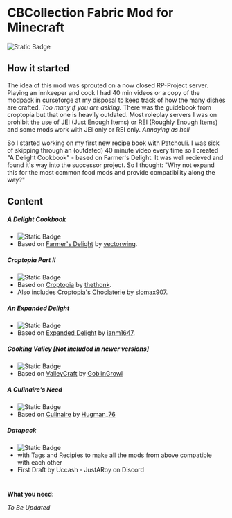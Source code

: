 # CBCollection Fabric Mod for Minecraft
![Static Badge](https://img.shields.io/badge/Status-work_in_progress-blue)

## How it started

The idea of this mod was sprouted on a now closed RP-Project server. Playing an innkeeper and cook I had 40 min videos or a copy of the modpack in curseforge at my disposal to keep track of how the many dishes are crafted. *Too many if you are asking.* There was the guidebook from croptopia but that one is heavily outdated. Most roleplay servers I was on prohibit the use of JEI (Just Enough Items) or REI (Roughly Enough Items) and some mods work with JEI only or REI only. *Annoying as hell*

So I started working on my first new recipe book with [Patchouli](https://www.curseforge.com/minecraft/mc-mods/patchouli).  I was sick of skipping through an (outdated) 40 minute video every time so I created "A Delight Cookbook" - based on Farmer's Delight. It was well recieved and found it's way into the successor project. So I thought: "Why not expand this for the most common food mods and provide compatibility along the way?"
## Content

##### A Delight Cookbook
- ![Static Badge](https://img.shields.io/badge/Status-finished-green)
- Based on [Farmer's Delight](https://www.curseforge.com/minecraft/mc-mods/farmers-delight) by [vectorwing](https://github.com/vectorwing).

##### Croptopia Part II
- ![Static Badge](https://img.shields.io/badge/Status-finished-green)
- Based on [Croptopia](https://www.curseforge.com/minecraft/mc-mods/croptopia) by [thethonk](https://github.com/ExcessiveAmountsOfZombies).
- Also includes [Croptopia's Choclaterie](https://www.curseforge.com/minecraft/mc-mods/croptopias-chocolaterie-fabric) by [slomax907](https://github.com/Slomaxonical-907).

##### An Expanded Delight
- ![Static Badge](https://img.shields.io/badge/Status-WIP-orange)
- Based on [Expanded Delight](https://www.curseforge.com/minecraft/mc-mods/expanded-delight) by [ianm1647](https://github.com/ianm1647).

##### Cooking Valley [Not included in newer versions]
- ![Static Badge](https://img.shields.io/badge/Status-concept-red)
- Based on [ValleyCraft](https://www.curseforge.com/minecraft/mc-mods/valleycraft) by [GoblinGrowl](https://github.com/ValleyCraft-Dev-Team)

##### A Culinaire's Need
- ![Static Badge](https://img.shields.io/badge/Status-concept-red)
- Based on [Culinaire](https://www.curseforge.com/minecraft/mc-mods/culinaire) by [Hugman_76](https://github.com/DawnTeamMC)

##### Datapack
- ![Static Badge](https://img.shields.io/badge/Status-WIP-orange)
- with Tags and Recipies to make all the mods from above compatible with each other
- First Draft by Uccash - JustARoy on Discord

#
**What you need:**

*To Be Updated*
